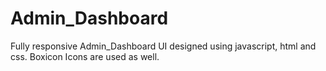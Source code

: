# Admin_Dashboard
Fully responsive Admin_Dashboard UI designed using javascript, html and css. Boxicon Icons are used as well.
